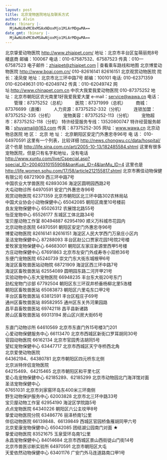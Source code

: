 ```yaml
---
layout: post
title: 北京宠物医院地址及联系方式
author: Alvin
date: !binary |-
  MjAwNi0xMC0xMSAxNDoxMjo1MiArMDgwMA==
date_gmt: !binary |-
  MjAwNi0xMC0xMSAwNjoxMjo1MiArMDgwMA==
---
```

北京挚爱动物医院
<a href="http://www.zhiaipet.com/">http://www.zhiaipet.com/</a> 
地址：北京市丰台区玺萌丽苑8号楼底商 邮编：100067
电话：010-67587532、67587523 传真：010&mdash;67587523 
电子邮件：<a href="mailto:zhiaipet@zhiaipet.com">zhiaipet@zhiaipet.com</a> | 查看乘车路线和地图
北京博爱动物医院
<a href="http://www.boai.com.cn/">http://www.boai.com.cn/</a>
010-82616141 82616151
 北京观赏动物医院
院长：凌凤俊
地址：北京市北三环中路7号
邮编：100101
电话: 010-62371359
      010-62049631
      010-62049742
传真：010-62049742
网址:http://www.chinapet.com.cn
中农大我爱我爱动物医院
010-87375252
地址：北京市朝阳区农光南里1好我爱我爱大厦 
e-mail：<a href="mailto:service@wawa.cn">service@wawa.cn</a> 
电话：
　　管理：87375252（总机）
　　医院：87371999（总机）
　　商城：87376699（直播）
　　人力资源：87375252-332（分机）
　　连锁加盟：87375252-335（分机）
　　宠物美容：87375252-113（分机）
　　宠物超市：87375252-118（分机）
特许经营服务专线：13520800747
特许经营服务邮箱：<a href="mailto:shuyamail@163.com">shuyamail@163.com</a>
传真：87375252-305
网址：<a href="http://www.wawa.cn">www.wawa.cn</a>
北京动物总医院
地 区： 北京
地 址： 北京朝阳区安定门外惠忠寺96号
电 话： 010-64970591
这里有一个列表，比较详细
http://news.chongwu.cc/data/hospital/
这个也是
http://life.sina.com.cn/art/2005-10-13/182485584.shtml
这里有很多宠物医院，但是只有名字和地址，没有电话
http://www.xuntu.com/live/Cspecial.asp?special_ID=20040310155908&banKuai_ID=4&lanMu_ID=4
这里也是
<a href="http://life.women.sohu.com/17/58/article212155817.shtml">http://life.women.sohu.com/17/58/article212155817.shtml</a>
北京市赛佳动物保健有限公司 68721909 西三环中路7号   
中国农业大学兽医院 62893036 海淀区圆明园西路2号   
大屯动物诊所 64970591 安定门外惠忠寺96号   
观赏动物医院 62371359 北京市朝阳区北三环中路302农林局站    
中国犬业协会小动物保健中心 65042085 朝阳区南里10号楼前   
良友宠物保健中心 65026312 农展馆北路55号   
怡亚宠物中心 65526177 东城区工体北路34号   
宝贝屋动物工作室 80494887 
62954190 顺义万科城市花园内   
北京动物总医院 64970591 朝阳区安定门外惠忠寺96号   
博爱动物医院 82616141 
82616151 海淀区人民大学西门万泉庄小区内   
圣洁宠物保健中心 87288093 丰台区赵公口贾家花园1号院2号楼   
爱牧家宠物保健中心 64683001 朝阳区左家庄新源里西甲5号楼   
方庄动物保健中心 67691863 北京市左安门外成寿寺小双桥36号    
东便门宠物医院 65240739 崇文门东大街东城根甲6号   
海淀区畜牧兽医站动物院 68721909 海淀区西三环中路7号   
海淀区畜牧兽医站 62554089 圆明园东路二河开甲21号   
实验动物中心东大宠物医院 66948235 丰台东大街20号东门   
劲松宠物门诊部 67792504 朝阳区东三环双井桥垂杨柳北里5浩楼   
朝阳区畜牧兽医站 65083873 朝阳区六里屯东口甲2号   
丰台区畜牧兽医站 63812591 丰台区程庄子69号   
通州区畜牧兽医站 89582955 通州区东关外河果园路   
昌平县畜牧兽医站 69742118 昌平县新诸路   
房山区畜牧兽医站 69313194 房山区兴房大街65号   
　  
东直门动物诊所  64610569 北京市东直门外15号楼3门201    
心爱动物保健服务中心  66113470 北京市西城区新街口罗耳胡同30号   
官园动物医院 66162134 北京市官园秀洁胡同5号   
望虹宠物保健中心 63447717  北京市西城区天宁寺桥西北角   
北京爱使动物医院 　  
64362194、64380781 北京市朝阳区四元桥东北侧   
北京派特伴侣宠物医院 　  
64215469、64215465 北京市朝阳区和平里七区   
爱心岛宠物保健中心 62185289、62185299 北京市动物园北门海洋馆对面   
圣洁宠物保健中心 　　  
67651031  北京市刘家窑环岛东400米三环南侧    
野生动物保护服务中心 62003828 北京市北三环中路33号   
宝贝屋动物工作室 62954190 海淀区学院路5号   
点点宠物医院 64340226 朝阳区六公主坟甲8号   
挚爱动物医院分院 63486776 丽泽桥南1公里   
伴侣动物医院 66139848、66139849 西城区官园桥鱼雁胡同甲六号   
北京爱康宠物保健中心 65042085 团结湖公园南门对面 ★  
挚爱动物医院 83521675 玉泉营环岛南1公里    
永昌宠物保健中心 84014684 北京市西城区景山西街徒山门街14号   
北京市兽医诊断实验所 64970591 北京市朝阳区大屯   
天爱依然动物保健中心 63401176 广安门外马连道路南口甲1号 
 

